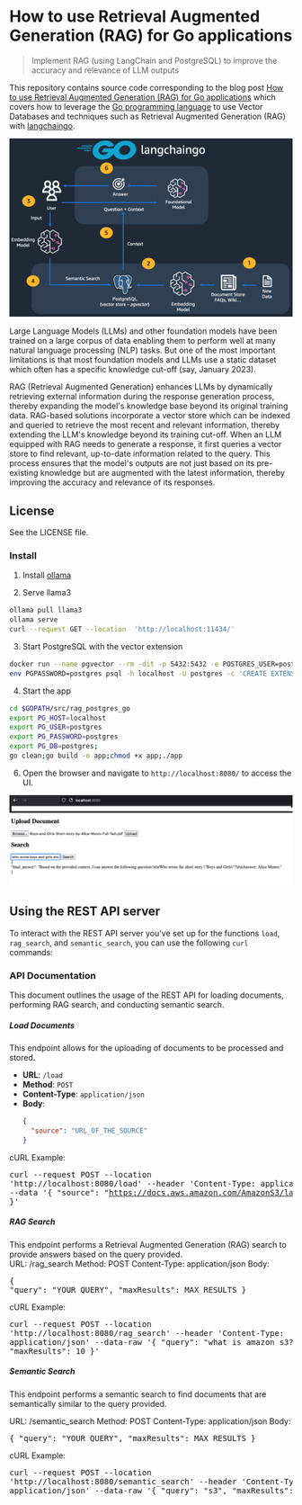 # How to use Retrieval Augmented Generation (RAG) for Go applications

> Implement RAG (using LangChain and PostgreSQL) to improve the accuracy and relevance of LLM outputs

This repository contains source code corresponding to the blog post [How to use Retrieval Augmented Generation (RAG) for Go applications](https://community.aws/content/2f1mRXuakNO22izRKDVNRazzxhb) which covers how to leverage the [Go programming language](https://go.dev/) to use Vector Databases and techniques such as Retrieval Augmented Generation (RAG) with [langchaingo](https://github.com/tmc/langchaingo). 

![](arch.png)

Large Language Models (LLMs) and other foundation models have been trained on a large corpus of data enabling them to perform well at many natural language processing (NLP) tasks. But one of the most important limitations is that most foundation models and LLMs use a static dataset which often has a specific knowledge cut-off (say, January 2023). 

RAG (Retrieval Augmented Generation) enhances LLMs by dynamically retrieving external information during the response generation process, thereby expanding the model's knowledge base beyond its original training data. RAG-based solutions incorporate a vector store which can be indexed and queried to retrieve the most recent and relevant information, thereby extending the LLM's knowledge beyond its training cut-off. When an LLM equipped with RAG needs to generate a response, it first queries a vector store to find relevant, up-to-date information related to the query. This process ensures that the model's outputs are not just based on its pre-existing knowledge but are augmented with the latest information, thereby improving the accuracy and relevance of its responses.



## License

See the LICENSE file.


### Install

1. Install [ollama](https://ollama.com/download)

2. Serve llama3

``` bash
ollama pull llama3
ollama serve
curl --request GET --location  'http://localhost:11434/'
```

3. Start PostgreSQL with the vector extension

``` bash
docker run --name pgvector --rm -dit -p 5432:5432 -e POSTGRES_USER=postgres -e POSTGRES_PASSWORD=postgres ankane/pgvector
env PGPASSWORD=postgres psql -h localhost -U postgres -c 'CREATE EXTENSION IF NOT EXISTS vector;';
```

4. Start the app

``` bash
cd $GOPATH/src/rag_postgres_go
export PG_HOST=localhost
export PG_USER=postgres
export PG_PASSWORD=postgres
export PG_DB=postgres;
go clean;go build -o app;chmod +x app;./app
```

6. Open the browser and navigate to `http://localhost:8080/` to access the UI.

![](UI.png)


## Using the REST API server

To interact with the REST API server you've set up for the functions `load`, `rag_search`, and `semantic_search`, 
you can use the following `curl` commands:



### API Documentation

This document outlines the usage of the REST API for loading documents, performing RAG search, and conducting 
semantic search.

##### Load Documents

This endpoint allows for the uploading of documents to be processed and stored.

- **URL**: `/load`
- **Method**: `POST`
- **Content-Type**: `application/json`
- **Body**:
  ```json
  {
    "source": "URL_OF_THE_SOURCE"
  }

cURL Example:<pre>curl  --request POST --location 'http://localhost:8080/load'  --header 'Content-Type: application/json' --data '{ "source": "https://docs.aws.amazon.com/AmazonS3/latest/userguide/Welcome.html#CoreConcepts" }' </pre>

##### RAG Search
This endpoint performs a Retrieval Augmented Generation (RAG) search to provide answers based on the query provided.  
URL: /rag_search
Method: POST
Content-Type: application/json
Body:<pre>{ "query": "YOUR_QUERY", "maxResults": MAX_RESULTS } </pre>
cURL Example:<pre>curl  --request POST --location 'http://localhost:8080/rag_search'  --header 'Content-Type: application/json'  --data-raw '{ "query": "what is amazon s3?", "maxResults": 10 }' </pre>

##### Semantic Search
This endpoint performs a semantic search to find documents that are semantically similar to the query provided.

URL: /semantic_search
Method: POST
Content-Type: application/json
Body:<pre>{ "query": "YOUR_QUERY", "maxResults": MAX_RESULTS } </pre>
cURL Example:<pre>curl  --request POST --location 'http://localhost:8080/semantic_search'  --header 'Content-Type: application/json'  --data-raw '{ "query": "s3", "maxResults": 5 }' </pre>


